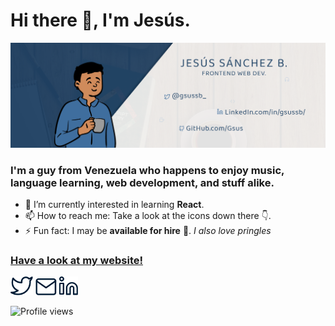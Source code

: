 # Hi there 👋, I'm Jesús.
![Frontend Web Developer](https://github.com/Gsus/Gsus/blob/main/GitHub%20Header.png?raw=true)

### I'm a guy from Venezuela who happens to enjoy music, language learning, web development, and stuff alike.

- 🌱 I’m currently interested in learning **React**. 
- 📫 How to reach me: Take a look at the icons down there :point_down:. 
- ⚡ Fun fact: I may be **available for hire** :eyes:. *I also love pringles*

### [Have a look at my website!](https://gsus.github.io/)

[<img src='https://raw.githubusercontent.com/Gsus/Gsus/9dc4463ad69de3b6f8f28cc05ce465305a5f0bea/twitter.svg' alt='Twitter Icon hyperlink' height='30'>](https://twitter.com/gsussb_)
[<img src='https://raw.githubusercontent.com/Gsus/Gsus/9dc4463ad69de3b6f8f28cc05ce465305a5f0bea/mail.svg' alt='Mail-to Icon hyperlink' height='27'>](mailto:sanchezbgsus@gmail.com)
[<img src='https://raw.githubusercontent.com/Gsus/Gsus/9dc4463ad69de3b6f8f28cc05ce465305a5f0bea/linkedin.svg' alt='LinkedIn Icon hyperlink' height='30'>](https://www.linkedin.com/in/gsussb/)

![Profile views](https://gpvc.arturio.dev/Gsus)  
